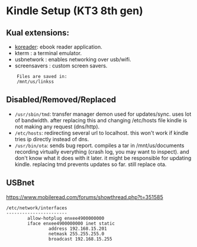 Kindle Setup (KT3 8th gen)
==========================

## Kual extensions:
- [koreader](kindle/koreader): ebook reader application.
- kterm : a terminal emulator.
- usbnetwork : enables networking over usb/wifi.
- screensavers : custom screen savers.
```
    Files are saved in:
    /mnt/us/linkss
```

## Disabled/Removed/Replaced
- `/usr/sbin/tmd`: transfer manager demon
    used for updates/sync. uses lot of bandwidth.
    after replacing this and changing /etc/hosts file
    kindle is not making any request (dns/http).
- `/etc/hosts`: redirecting several url to localhost.
    this won't work if kindle tries ip directly instead
    of dns.
- `/usr/bin/ota`: 
    sends bug report. compiles a tar in /mnt/us/documents 
    recording virtually everything (crash log, you may want
    to inspect). and don't know what it does with it
    later. it might be
    responsible for updating kindle. replacing tmd
    prevents updates so far. still replace ota.

## USBnet 
https://www.mobileread.com/forums/showthread.php?t=351585

```
/etc/network/interfaces
-----------------------
        allow-hotplug enxee4900000000
        iface enxee4900000000 inet static
                address 192.168.15.201
                netmask 255.255.255.0
                broadcast 192.168.15.255
```
